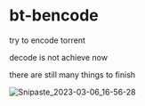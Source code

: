 # bt-bencode
try to encode torrent

decode is not achieve now

there are still many things to finish


![Snipaste_2023-03-06_16-56-28](https://user-images.githubusercontent.com/67376942/223063663-3f49eaed-1b21-4270-a1eb-a21d5ddb41c8.png)
